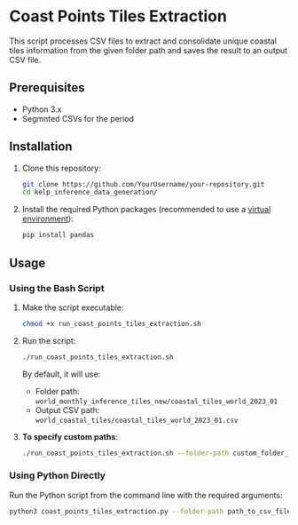 # Coast Points Tiles Extraction

This script processes CSV files to extract and consolidate unique coastal tiles information from the given folder path and saves the result to an output CSV file.

## Prerequisites

- Python 3.x
- Segmnted CSVs for the period

## Installation

1. Clone this repository:

    ```bash
    git clone https://github.com/YourUsername/your-repository.git
    cd kelp_inference_data_generation/
    ```

2. Install the required Python packages (recommended to use a [virtual environment](https://docs.python.org/3/library/venv.html)):

    ```bash
    pip install pandas 
    ```

## Usage

### Using the Bash Script

1. Make the script executable:

    ```bash
    chmod +x run_coast_points_tiles_extraction.sh
    ```

2. Run the script:

    ```bash
    ./run_coast_points_tiles_extraction.sh
    ```

   By default, it will use:
   - Folder path: `world_monthly_inference_tiles_new/coastal_tiles_world_2023_01`
   - Output CSV path: `world_coastal_tiles/coastal_tiles_world_2023_01.csv`

3. **To specify custom paths**:

    ```bash
    ./run_coast_points_tiles_extraction.sh --folder-path custom_folder_path --output-csv custom_output_csv
    ```

### Using Python Directly

Run the Python script from the command line with the required arguments:

```bash
python3 coast_points_tiles_extraction.py --folder-path path_to_csv_files --output-csv path_to_output_csv
 ```